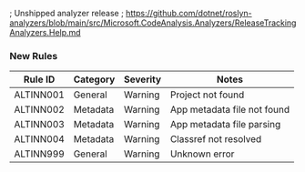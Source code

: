 ; Unshipped analyzer release
; https://github.com/dotnet/roslyn-analyzers/blob/main/src/Microsoft.CodeAnalysis.Analyzers/ReleaseTrackingAnalyzers.Help.md

### New Rules

Rule ID | Category | Severity | Notes
--------|----------|----------|-------
ALTINN001 | General | Warning | Project not found
ALTINN002 | Metadata | Warning | App metadata file not found
ALTINN003 | Metadata | Warning | App metadata file parsing
ALTINN004 | Metadata | Warning | Classref not resolved
ALTINN999 | General | Warning | Unknown error
